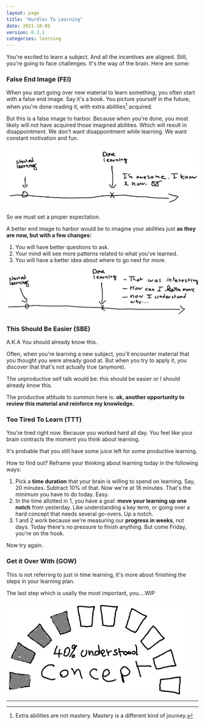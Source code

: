 ```yaml
---
layout: page
title: "Hurdles To Learning"
date: 2021-10-09
version: 0.3.1
categories: learning
---
```


You're excited to learn a subject. And all the incentives are aligned. Still, you're going to
face challenges. It's the way of the brain. Here are some:

### False End Image (FEI)

When you start going over new material to learn something, you often start with a false end image. Say it's a book.
You picture yourself in the future, when you're done reading it, with extra abilities[^1] acquired.

But this is a false image to harbor. Because when you're done, you most likely will not have acquired those imagined abilities.
Which will result in disappointment. We don't want disappointment while learning. We want constant motivation and fun.

![end image v1](/assets/learning-end-image-v1.png)

So we must set a proper expectation.

A better end image to harbor would be to imagine your abilities just **as they are now, but with a few changes:**

1. You will have better questions to ask.
2. Your mind will see more patterns related to what you've learned.
3. You will have a better idea about where to go next for more.

![end image v2](/assets/learning-end-image-v2.png)

### This Should Be Easier (SBE)

A.K.A You should already know this.

Often, when you're learning a new subject, you'll encounter material that you thought you were already
good at. But when you try to apply it, you discover that that's not actually true (anymore).

The unproductive self talk would be: this should be easier or I should already know this.

The productive attitude to summon here is: **ok, another opportunity to review this material and reinforce my knowledge.**

### Too Tired To Learn (TTT)

You're tired right now. Because you worked hard all day. You feel like your brain contracts the moment you think
about learning.

It's probable that you still have some juice left for some productive learning.

How to find out? Reframe your thinking about learning today in the following ways:

1. Pick a **time duration** that your brain is willing to spend on learning.
   Say, 20 minutes. Subtract 10% of that. Now we're at 18 minutes. That's
   the minimum you have to do today. Easy.
2. In the time allotted in 1, you have a goal: **move your learning up one notch**
   from yesterday. Like understanding a key term, or going over a hard
   concept that needs several go-overs. Up a notch.
3. 1 and 2 work because we're measuring our **progress in weeks**, not days. Today
   there's no pressure to finish anything. But come Friday, you're on the hook.

Now try again.

### Get it Over With (GOW)

This is not referring to just in time learning, it's more about finishing the steps in your learning plan.

The last step which is usally the most important, you....WIP

![concept](/assets/concept-40.png)

---

[^1]: Extra abilities are not mastery. Mastery is a different kind of journey.

